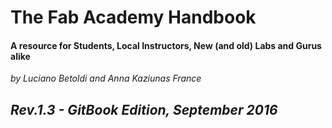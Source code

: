 # The Fab Academy Handbook

#### A resource for Students, Local Instructors, New (and old) Labs and Gurus alike

*by Luciano Betoldi and Anna Kaziunas France*

*Rev.1.3 - GitBook Edition, September 2016*
-
